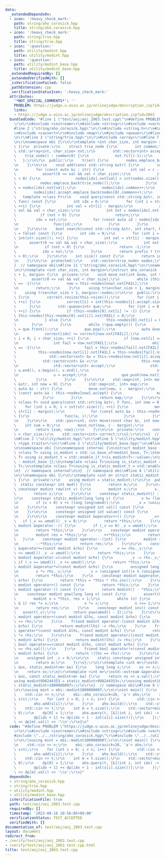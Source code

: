 ```yaml
---
data:
  _extendedDependsOn:
  - icon: ':heavy_check_mark:'
    path: string/aho_corasick.hpp
    title: string/aho_corasick.hpp
  - icon: ':heavy_check_mark:'
    path: string/trie.hpp
    title: string/trie.hpp
  - icon: ':question:'
    path: utility/modint.hpp
    title: utility/modint.hpp
  - icon: ':question:'
    path: utility/modint_base.hpp
    title: utility/modint_base.hpp
  _extendedRequiredBy: []
  _extendedVerifiedWith: []
  _isVerificationFailed: false
  _pathExtension: cpp
  _verificationStatusIcon: ':heavy_check_mark:'
  attributes:
    '*NOT_SPECIAL_COMMENTS*': ''
    PROBLEM: https://judge.u-aizu.ac.jp/onlinejudge/description.jsp?id=2863
    links:
    - https://judge.u-aizu.ac.jp/onlinejudge/description.jsp?id=2863
  bundledCode: "#line 1 \"test/aoj/aoj_2863.test.cpp\"\n#define PROBLEM \"https://judge.u-aizu.ac.jp/onlinejudge/description.jsp?id=2863\"\
    \r\n\r\n#include <iostream>\r\n#include <string>\r\n#include <vector>\r\n\r\n\
    #line 2 \"string/aho_corasick.hpp\"\n\r\n#include <string.h>\r\n#include <algorithm>\r\
    \n#include <cassert>\r\n#include <map>\r\n#include <queue>\r\n#line 9 \"string/aho_corasick.hpp\"\
    \n\r\n#line 2 \"string/trie.hpp\"\n\r\n#include <array>\r\n#line 7 \"string/trie.hpp\"\
    \n\r\nnamespace ebi {\r\n\r\ntemplate <int char_size, int margin> struct trie\
    \ {\r\n  private:\r\n    struct trie_node {\r\n        int common;\r\n       \
    \ std::array<int, char_size> nxt;\r\n        std::vector<int> accept;\r\n    \
    \    trie_node() : common(0) {\r\n            nxt.fill(-1);\r\n        }\r\n \
    \   };\r\n\r\n  public:\r\n    trie() {\r\n        nodes.emplace_back(trie_node());\r\
    \n    }\r\n\r\n    void add(const std::string &str) {\r\n        int idx = 0;\r\
    \n        for (const auto &c : str) {\r\n            int val = c - margin;\r\n\
    \            assert(0 <= val && val < char_size);\r\n            if (nodes[idx].nxt[val]\
    \ < 0) {\r\n                nodes[idx].nxt[val] = int(nodes.size());\r\n     \
    \           nodes.emplace_back(trie_node());\r\n            }\r\n            idx\
    \ = nodes[idx].nxt[val];\r\n            nodes[idx].common++;\r\n        }\r\n\
    \        nodes[idx].accept.emplace_back(nodes[0].common++);\r\n    }\r\n\r\n \
    \   template <class F>\r\n    void query(const std::string &str, int start, F\
    \ func) const {\r\n        int idx = 0;\r\n        for (int i = start; i < int(str.size());\
    \ ++i) {\r\n            int val = str[i] - margin;\r\n            assert(0 <=\
    \ val && val < char_size);\r\n            int nxt = nodes[idx].nxt[val];\r\n \
    \           if (nxt < 0) {\r\n                return;\r\n            }\r\n   \
    \         idx = nxt;\r\n            for (const auto id : nodes[idx].accept) {\r\
    \n                func(id);\r\n            }\r\n        }\r\n        return;\r\
    \n    }\r\n\r\n    bool search(const std::string &str, int start, bool prefix\
    \ = false) const {\r\n        int idx = 0;\r\n        for (int i = start; i <\
    \ int(str.size()); ++i) {\r\n            int val = str[i] - margin;\r\n      \
    \      assert(0 <= val && val < char_size);\r\n            int nxt = nodes[idx].nxt[val];\r\
    \n            if (nxt < 0) {\r\n                return -1;\r\n            }\r\n\
    \            idx = nxt;\r\n        }\r\n        return prefix ? true : (nodes[idx].accept.size()\
    \ > 0);\r\n    }\r\n\r\n    int size() const {\r\n        return int(nodes.size());\r\
    \n    }\r\n\r\n  protected:\r\n    std::vector<trie_node> nodes;\r\n};\r\n\r\n\
    }  // namespace ebi\n#line 11 \"string/aho_corasick.hpp\"\n\r\nnamespace ebi {\r\
    \n\r\ntemplate <int char_size, int margin>\r\nstruct aho_corasick : trie<char_size\
    \ + 1, margin> {\r\n  private:\r\n    void move_nxt(int &now, int val) {\r\n \
    \       assert(0 <= val && val < char_size);\r\n        while (this->nodes[now].nxt[val]\
    \ == -1)\r\n            now = this->nodes[now].nxt[FAIL];\r\n        now = this->nodes[now].nxt[val];\r\
    \n        return;\r\n    }\r\n    using trie<char_size + 1, margin>::trie;\r\n\
    \    using trie<char_size + 1, margin>::nodes;\r\n\r\n  public:\r\n    void build()\
    \ {\r\n        correct.resize(this->size());\r\n        for (int i = 0; i < this->size();\
    \ ++i) {\r\n            correct[i] = int(this->nodes[i].accept.size());\r\n  \
    \      }\r\n        std::queue<int> que;\r\n        for (int i = 0; i <= char_size;\
    \ ++i) {\r\n            if (this->nodes[0].nxt[i] != -1) {\r\n               \
    \ this->nodes[this->nodes[0].nxt[i]].nxt[FAIL] = 0;\r\n                que.push(this->nodes[0].nxt[i]);\r\
    \n            } else {\r\n                this->nodes[0].nxt[i] = 0;\r\n     \
    \       }\r\n        }\r\n        while (!que.empty()) {\r\n            int idx\
    \ = que.front();\r\n            que.pop();\r\n            auto &now = this->nodes[idx];\r\
    \n            correct[idx] += correct[now.nxt[FAIL]];\r\n            for (int\
    \ i = 0; i < char_size; ++i) {\r\n                if (now.nxt[i] == -1) continue;\r\
    \n                int fail = now.nxt[FAIL];\r\n                while (this->nodes[fail].nxt[i]\
    \ == -1)\r\n                    fail = this->nodes[fail].nxt[FAIL];\r\n      \
    \          this->nodes[now.nxt[i]].nxt[FAIL] = this->nodes[fail].nxt[i];\r\n \
    \               std::vector<int> &u = this->nodes[now.nxt[i]].accept;\r\n    \
    \            std::vector<int> &v =\r\n                    this->nodes[this->nodes[fail].nxt[i]].accept;\r\
    \n                std::vector<int> accept;\r\n                std::set_union(u.begin(),\
    \ u.end(), v.begin(), v.end(),\r\n                               std::back_inserter(accept));\r\
    \n                u = accept;\r\n                que.push(now.nxt[i]);\r\n   \
    \         }\r\n        }\r\n    }\r\n\r\n    std::map<int, int> match(const std::string\
    \ &str, int now = 0) {\r\n        std::map<int, int> map;\r\n        for (const\
    \ auto &c : str) {\r\n            move_nxt(now, c - margin);\r\n            for\
    \ (const auto &a : this->nodes[now].accept) {\r\n                map[a]++;\r\n\
    \            }\r\n        }\r\n        return map;\r\n    }\r\n\r\n    template\
    \ <class F> void query(const std::string &str, F func, int now = 0) {\r\n    \
    \    for (int i = 0; i < int(str.size()); ++i) {\r\n            move_nxt(now,\
    \ str[i] - margin);\r\n            for (const auto &a : this->nodes[now].accept)\
    \ {\r\n                func(a, i);\r\n            }\r\n        }\r\n        return;\r\
    \n    }\r\n\r\n    std::pair<int, int> move(const char &c, int now) {\r\n    \
    \    int sum = 0;\r\n        move_nxt(now, c - margin);\r\n        sum += correct[now];\r\
    \n        return {sum, now};\r\n    }\r\n\r\n  private:\r\n    const int FAIL\
    \ = char_size;\r\n    std::vector<int> correct;\r\n};\r\n\r\n}  // namespace ebi\r\
    \n#line 2 \"utility/modint.hpp\"\n\r\n#line 5 \"utility/modint.hpp\"\n#include\
    \ <type_traits>\r\n\r\n#line 2 \"utility/modint_base.hpp\"\n\n#line 4 \"utility/modint_base.hpp\"\
    \n\nnamespace ebi {\n\nnamespace internal {\n\nstruct modint_base {};\n\ntemplate\
    \ <class T> using is_modint = std::is_base_of<modint_base, T>;\ntemplate <class\
    \ T> using is_modint_t = std::enable_if_t<is_modint<T>::value>;\n\nstruct static_modint_base\
    \ : modint_base {};\n\ntemplate <class T>\nusing is_static_modint = std::is_base_of<internal::static_modint_base,\
    \ T>;\n\ntemplate <class T>\nusing is_static_modint_t = std::enable_if_t<is_static_modint<T>::value>;\n\
    \n}  // namespace internal\n\n}  // namespace ebi\n#line 8 \"utility/modint.hpp\"\
    \n\r\nnamespace ebi {\r\n\r\ntemplate <int m> struct static_modint : internal::static_modint_base\
    \ {\r\n  private:\r\n    using modint = static_modint;\r\n\r\n  public:\r\n  \
    \  static constexpr int mod() {\r\n        return m;\r\n    }\r\n\r\n    static\
    \ constexpr modint raw(int v) {\r\n        modint x;\r\n        x._v = v;\r\n\
    \        return x;\r\n    }\r\n\r\n    constexpr static_modint() : _v(0) {}\r\n\
    \r\n    constexpr static_modint(long long v) {\r\n        v %= (long long)umod();\r\
    \n        if (v < 0) v += (long long)umod();\r\n        _v = (unsigned int)v;\r\
    \n    }\r\n\r\n    constexpr unsigned int val() const {\r\n        return _v;\r\
    \n    }\r\n\r\n    constexpr unsigned int value() const {\r\n        return val();\r\
    \n    }\r\n\r\n    constexpr modint &operator++() {\r\n        _v++;\r\n     \
    \   if (_v == umod()) _v = 0;\r\n        return *this;\r\n    }\r\n    constexpr\
    \ modint &operator--() {\r\n        if (_v == 0) _v = umod();\r\n        _v--;\r\
    \n        return *this;\r\n    }\r\n\r\n    constexpr modint operator++(int) {\r\
    \n        modint res = *this;\r\n        ++*this;\r\n        return res;\r\n \
    \   }\r\n    constexpr modint operator--(int) {\r\n        modint res = *this;\r\
    \n        --*this;\r\n        return res;\r\n    }\r\n\r\n    constexpr modint\
    \ &operator+=(const modint &rhs) {\r\n        _v += rhs._v;\r\n        if (_v\
    \ >= umod()) _v -= umod();\r\n        return *this;\r\n    }\r\n    constexpr\
    \ modint &operator-=(const modint &rhs) {\r\n        _v -= rhs._v;\r\n       \
    \ if (_v >= umod()) _v += umod();\r\n        return *this;\r\n    }\r\n    constexpr\
    \ modint &operator*=(const modint &rhs) {\r\n        unsigned long long x = _v;\r\
    \n        x *= rhs._v;\r\n        _v = (unsigned int)(x % (unsigned long long)umod());\r\
    \n        return *this;\r\n    }\r\n    constexpr modint &operator/=(const modint\
    \ &rhs) {\r\n        return *this = *this * rhs.inv();\r\n    }\r\n\r\n    constexpr\
    \ modint operator+() const {\r\n        return *this;\r\n    }\r\n    constexpr\
    \ modint operator-() const {\r\n        return modint() - *this;\r\n    }\r\n\r\
    \n    constexpr modint pow(long long n) const {\r\n        assert(0 <= n);\r\n\
    \        modint x = *this, res = 1;\r\n        while (n) {\r\n            if (n\
    \ & 1) res *= x;\r\n            x *= x;\r\n            n >>= 1;\r\n        }\r\
    \n        return res;\r\n    }\r\n    constexpr modint inv() const {\r\n     \
    \   assert(_v);\r\n        return pow(umod() - 2);\r\n    }\r\n\r\n    friend\
    \ modint operator+(const modint &lhs, const modint &rhs) {\r\n        return modint(lhs)\
    \ += rhs;\r\n    }\r\n    friend modint operator-(const modint &lhs, const modint\
    \ &rhs) {\r\n        return modint(lhs) -= rhs;\r\n    }\r\n    friend modint\
    \ operator*(const modint &lhs, const modint &rhs) {\r\n        return modint(lhs)\
    \ *= rhs;\r\n    }\r\n\r\n    friend modint operator/(const modint &lhs, const\
    \ modint &rhs) {\r\n        return modint(lhs) /= rhs;\r\n    }\r\n    friend\
    \ bool operator==(const modint &lhs, const modint &rhs) {\r\n        return lhs.val()\
    \ == rhs.val();\r\n    }\r\n    friend bool operator!=(const modint &lhs, const\
    \ modint &rhs) {\r\n        return !(lhs == rhs);\r\n    }\r\n\r\n  private:\r\
    \n    unsigned int _v = 0;\r\n\r\n    static constexpr unsigned int umod() {\r\
    \n        return m;\r\n    }\r\n};\r\n\r\ntemplate <int m>\r\nstd::istream &operator>>(std::istream\
    \ &os, static_modint<m> &a) {\r\n    long long x;\r\n    os >> x;\r\n    a = x;\r\
    \n    return os;\r\n}\r\ntemplate <int m>\r\nstd::ostream &operator<<(std::ostream\
    \ &os, const static_modint<m> &a) {\r\n    return os << a.val();\r\n}\r\n\r\n\
    using modint998244353 = static_modint<998244353>;\r\nusing modint1000000007 =\
    \ static_modint<1000000007>;\r\n\r\n}  // namespace ebi\n#line 9 \"test/aoj/aoj_2863.test.cpp\"\
    \n\r\nusing mint = ebi::modint1000000007;\r\n\r\nint main() {\r\n    int n;\r\n\
    \    std::cin >> n;\r\n    ebi::aho_corasick<26, 'a'> aho;\r\n    std::vector<std::string>\
    \ s(n);\r\n    for (int i = 0; i < n; i++) {\r\n        std::cin >> s[i];\r\n\
    \        aho.add(s[i]);\r\n    }\r\n    aho.build();\r\n    std::string t;\r\n\
    \    std::cin >> t;\r\n    int m = t.size();\r\n    std::vector<mint> dp(m + 1,\
    \ 0);\r\n    dp[0] = 1;\r\n    aho.query(t, [&](int i, int idx) -> void {\r\n\
    \        dp[idx + 1] += dp[idx + 1 - int(s[i].size())];\r\n    });\r\n    std::cout\
    \ << dp[m].val() << '\\n';\r\n}\n"
  code: "#define PROBLEM \"https://judge.u-aizu.ac.jp/onlinejudge/description.jsp?id=2863\"\
    \r\n\r\n#include <iostream>\r\n#include <string>\r\n#include <vector>\r\n\r\n\
    #include \"../../string/aho_corasick.hpp\"\r\n#include \"../../utility/modint.hpp\"\
    \r\n\r\nusing mint = ebi::modint1000000007;\r\n\r\nint main() {\r\n    int n;\r\
    \n    std::cin >> n;\r\n    ebi::aho_corasick<26, 'a'> aho;\r\n    std::vector<std::string>\
    \ s(n);\r\n    for (int i = 0; i < n; i++) {\r\n        std::cin >> s[i];\r\n\
    \        aho.add(s[i]);\r\n    }\r\n    aho.build();\r\n    std::string t;\r\n\
    \    std::cin >> t;\r\n    int m = t.size();\r\n    std::vector<mint> dp(m + 1,\
    \ 0);\r\n    dp[0] = 1;\r\n    aho.query(t, [&](int i, int idx) -> void {\r\n\
    \        dp[idx + 1] += dp[idx + 1 - int(s[i].size())];\r\n    });\r\n    std::cout\
    \ << dp[m].val() << '\\n';\r\n}"
  dependsOn:
  - string/aho_corasick.hpp
  - string/trie.hpp
  - utility/modint.hpp
  - utility/modint_base.hpp
  isVerificationFile: true
  path: test/aoj/aoj_2863.test.cpp
  requiredBy: []
  timestamp: '2023-08-16 10:56:05+09:00'
  verificationStatus: TEST_ACCEPTED
  verifiedWith: []
documentation_of: test/aoj/aoj_2863.test.cpp
layout: document
redirect_from:
- /verify/test/aoj/aoj_2863.test.cpp
- /verify/test/aoj/aoj_2863.test.cpp.html
title: test/aoj/aoj_2863.test.cpp
---
```


